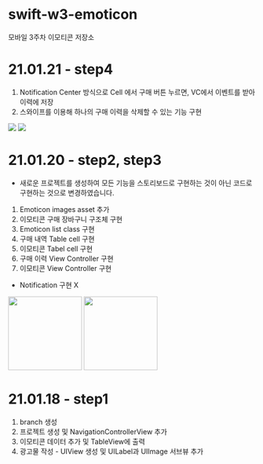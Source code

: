 # swift-w3-emoticon
모바일 3주차 이모티콘 저장소

# 21.01.21 - step4
1. Notification Center 방식으로 Cell 에서 구매 버튼 누르면, VC에서 이벤트를 받아 이력에 저장
2. 스와이프를 이용해 하나의 구매 이력을 삭제할 수 있는 기능 구현

<img width=“150” src="https://user-images.githubusercontent.com/59315024/105353666-e11fa600-5c32-11eb-943d-f96f3a088bf5.png">
<img width=“150” src="https://user-images.githubusercontent.com/59315024/105353683-e7158700-5c32-11eb-908d-abefe3af9510.png">


# 21.01.20 - step2, step3
* 새로운 프로젝트를 생성하여 모든 기능을 스토리보드로 구현하는 것이 아닌 코드로 구현하는 것으로 변경하였습니다.
1. Emoticon images asset 추가
2. 이모티콘 구매 장바구니 구조체 구현
3. Emoticon list class 구현
4. 구매 내역 Table cell 구현
5. 이모티콘 Tabel cell 구현
6. 구매 이력 View Controller 구현
7. 이모티콘 View Controller 구현
- Notification 구현 X

<img width="150" src="https://user-images.githubusercontent.com/59315024/105178067-e74a4f80-5b6a-11eb-81ea-f63e81a18a2c.png">
<img width="150" src="https://user-images.githubusercontent.com/59315024/105178309-2f697200-5b6b-11eb-89cd-51191a77052a.png">



# 21.01.18 - step1
1. branch 생성
2. 프로젝트 생성 및 NavigationControllerView 추가
3. 이모티콘 데이터 추가 및 TableView에 출력
4. 광고물 작성 - UIView 생성 및 UILabel과 UIImage 서브뷰 추가
